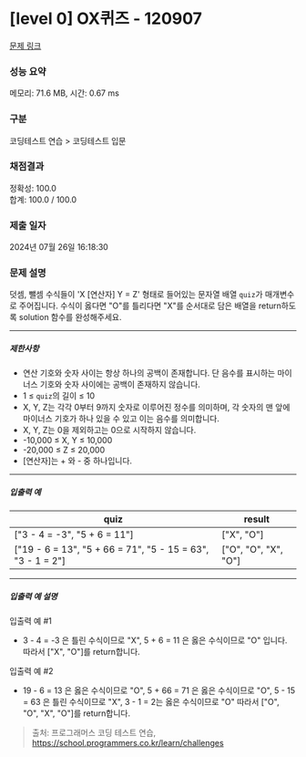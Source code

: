 # [level 0] OX퀴즈 - 120907 

[문제 링크](https://school.programmers.co.kr/learn/courses/30/lessons/120907) 

### 성능 요약

메모리: 71.6 MB, 시간: 0.67 ms

### 구분

코딩테스트 연습 > 코딩테스트 입문

### 채점결과

정확성: 100.0<br/>합계: 100.0 / 100.0

### 제출 일자

2024년 07월 26일 16:18:30

### 문제 설명

<p>덧셈, 뺄셈 수식들이 'X [연산자] Y = Z' 형태로 들어있는 문자열 배열 <code>quiz</code>가 매개변수로 주어집니다. 수식이 옳다면 "O"를 틀리다면 "X"를 순서대로 담은 배열을 return하도록 solution 함수를 완성해주세요.</p>

<hr>

<h5>제한사항</h5>

<ul>
<li>연산 기호와 숫자 사이는 항상 하나의 공백이 존재합니다. 단 음수를 표시하는 마이너스 기호와 숫자 사이에는 공백이 존재하지 않습니다.</li>
<li>1 ≤ <code>quiz</code>의 길이 ≤ 10</li>
<li>X, Y, Z는 각각 0부터 9까지 숫자로 이루어진 정수를 의미하며, 각 숫자의 맨 앞에 마이너스 기호가 하나 있을 수 있고 이는 음수를 의미합니다.</li>
<li>X, Y, Z는 0을 제외하고는 0으로 시작하지 않습니다.</li>
<li>-10,000 ≤ X, Y ≤ 10,000</li>
<li>-20,000 ≤ Z ≤ 20,000</li>
<li>[연산자]는 + 와 - 중 하나입니다.</li>
</ul>

<hr>

<h5>입출력 예</h5>
<table class="table">
        <thead><tr>
<th>quiz</th>
<th>result</th>
</tr>
</thead>
        <tbody><tr>
<td>["3 - 4 = -3", "5 + 6 = 11"]</td>
<td>["X", "O"]</td>
</tr>
<tr>
<td>["19 - 6 = 13", "5 + 66 = 71", "5 - 15 = 63", "3 - 1 = 2"]</td>
<td>["O", "O", "X", "O"]</td>
</tr>
</tbody>
      </table>
<hr>

<h5>입출력 예 설명</h5>

<p>입출력 예 #1</p>

<ul>
<li>3 - 4 = -3 은 틀린 수식이므로 "X", 5 + 6 = 11 은 옳은 수식이므로 "O" 입니다. 따라서 ["X", "O"]를 return합니다.</li>
</ul>

<p>입출력 예 #2</p>

<ul>
<li>19 - 6 = 13 은 옳은 수식이므로 "O", 5 + 66 = 71 은 옳은 수식이므로 "O", 5 - 15 = 63 은 틀린 수식이므로 "X", 3 - 1 = 2는 옳은 수식이므로 "O" 따라서 ["O", "O", "X", "O"]를 return합니다.</li>
</ul>


> 출처: 프로그래머스 코딩 테스트 연습, https://school.programmers.co.kr/learn/challenges